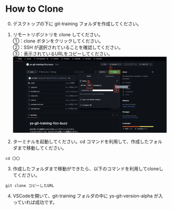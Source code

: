 <!-- TODO: fizz-buzzのままなので、画像を更新する -->
# How to Clone

0. デスクトップの下に git-training フォルダを作成してください。

1. リモートリポジトリを clone してください。  
  ①：clone ボタンをクリックしてください。  
  ②：SSH が選択されていることを確認してください。  
  ③：表示されているURLをコピーしてください。
![step01-clone](/public/images/clone/step01-clone.png)

2. ターミナルを起動してください。cd コマンドを利用して、作成したフォルダまで移動してください。

```
cd 〇〇
```

3. 作成したフォルダまで移動ができたら、以下のコマンドを利用してcloneしてください。

```
git clone コピーしたURL
```

4. VSCodeを開いて、git-training フォルダの中に ys-git-version-alpha が入っていれば成功です。
